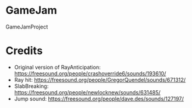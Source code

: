 # GameJam
 GameJamProject

# Credits

- Original version of RayAnticipation: https://freesound.org/people/crashoverride6/sounds/193610/
- Ray hit: https://freesound.org/people/GregorQuendel/sounds/671312/
- SlabBreaking: https://freesound.org/people/newlocknew/sounds/631485/
- Jump sound: https://freesound.org/people/dave.des/sounds/127197/

